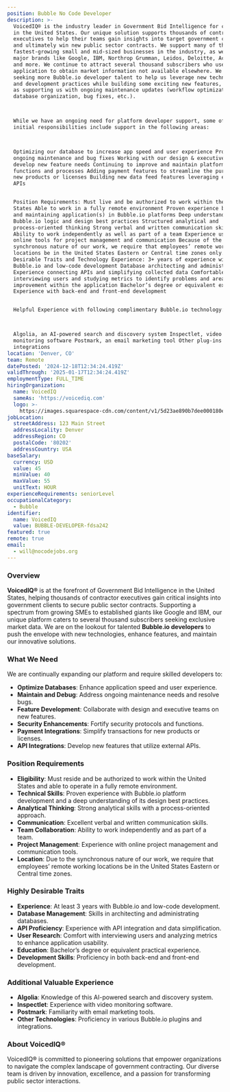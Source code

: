 ```yaml
---
position: Bubble No Code Developer
description: >-
  VoicedIQ® is the industry leader in Government Bid Intelligence for companies
  in the United States. Our unique solution supports thousands of contractor
  executives to help their teams gain insights into target government customers
  and ultimately win new public sector contracts. We support many of the
  fastest-growing small and mid-sized businesses in the industry, as well as
  major brands like Google, IBM, Northrop Grumman, Leidos, Deloitte, Accenture,
  and more. We continue to attract several thousand subscribers who use our
  application to obtain market information not available elsewhere. We are
  seeking more Bubble.io developer talent to help us leverage new technologies
  and development practices while building some exciting new features, as well
  as supporting us with ongoing maintenance updates (workflow optimization,
  database organization, bug fixes, etc.).



  While we have an ongoing need for platform developer support, some of the
  initial responsibilities include support in the following areas:



  Optimizing our database to increase app speed and user experience Providing
  ongoing maintenance and bug fixes Working with our design & executive teams to
  develop new feature needs Continuing to improve and maintain platform security
  functions and processes Adding payment features to streamline the purchase of
  new products or licenses Building new data feed features leveraging external
  APIs


  Position Requirements: Must live and be authorized to work within the United
  States Able to work in a fully remote environment Proven experience building
  and maintaining application(s) in Bubble.io platforms Deep understanding of
  Bubble.io logic and design best practices Structured analytical and
  process-oriented thinking Strong verbal and written communication skills
  Ability to work independently as well as part of a team Experience using
  online tools for project management and communication Because of the
  synchronous nature of our work, we require that employees’ remote working
  locations be in the United States Eastern or Central time zones only. Highly
  Desirable Traits and Technology Experience: 3+ years of experience with
  Bubble.io and low-code development Database architecting and administration
  Experience connecting APIs and simplifying collected data Comfortable
  interviewing users and studying metrics to identify problems and areas of
  improvement within the application Bachelor’s degree or equivalent experience
  Experience with back-end and front-end development


  Helpful Experience with following complimentary Bubble.io technology:



  Algolia, an AI-powered search and discovery system Inspectlet, video
  monitoring software Postmark, an email marketing tool Other plug-ins &
  integrations
location: 'Denver, CO'
team: Remote
datePosted: '2024-12-18T12:34:24.419Z'
validThrough: '2025-01-17T12:34:24.419Z'
employmentType: FULL_TIME
hiringOrganization:
  name: VoicedIQ
  sameAs: 'https://voicediq.com'
  logo: >-
    https://images.squarespace-cdn.com/content/v1/5d23ae890b7dee000180ec51/b320cb1a-20e6-4e4c-b184-dd8bac9eb6bf/VoicedIQr+Black.png?format=750w
jobLocation:
  streetAddress: 123 Main Street
  addressLocality: Denver
  addressRegion: CO
  postalCode: '80202'
  addressCountry: USA
baseSalary:
  currency: USD
  value: 45
  minValue: 40
  maxValue: 55
  unitText: HOUR
experienceRequirements: seniorLevel
occupationalCategory:
  - Bubble
identifier:
  name: VoicedIQ
  value: BUBBLE-DEVELOPER-fdsa242
featured: true
remote: true
email:
  - will@nocodejobs.org
---
```



### Overview
**VoicedIQ®** is at the forefront of Government Bid Intelligence in the United States, helping thousands of contractor executives gain critical insights into government clients to secure public sector contracts. Supporting a spectrum from growing SMEs to established giants like Google and IBM, our unique platform caters to several thousand subscribers seeking exclusive market data. We are on the lookout for talented **Bubble.io developers** to push the envelope with new technologies, enhance features, and maintain our innovative solutions.

### What We Need
We are continually expanding our platform and require skilled developers to:
- **Optimize Databases**: Enhance application speed and user experience.
- **Maintain and Debug**: Address ongoing maintenance needs and resolve bugs.
- **Feature Development**: Collaborate with design and executive teams on new features.
- **Security Enhancements**: Fortify security protocols and functions.
- **Payment Integrations**: Simplify transactions for new products or licenses.
- **API Integrations**: Develop new features that utilize external APIs.

### Position Requirements
- **Eligibility**: Must reside and be authorized to work within the United States and able to operate in a fully remote environment.
- **Technical Skills**: Proven experience with Bubble.io platform development and a deep understanding of its design best practices.
- **Analytical Thinking**: Strong analytical skills with a process-oriented approach.
- **Communication**: Excellent verbal and written communication skills.
- **Team Collaboration**: Ability to work independently and as part of a team.
- **Project Management**: Experience with online project management and communication tools.
- **Location**: Due to the synchronous nature of our work, we require that employees’ remote working locations be in the United States Eastern or Central time zones.

### Highly Desirable Traits
- **Experience**: At least 3 years with Bubble.io and low-code development.
- **Database Management**: Skills in architecting and administrating databases.
- **API Proficiency**: Experience with API integration and data simplification.
- **User Research**: Comfort with interviewing users and analyzing metrics to enhance application usability.
- **Education**: Bachelor’s degree or equivalent practical experience.
- **Development Skills**: Proficiency in both back-end and front-end development.

### Additional Valuable Experience
- **Algolia**: Knowledge of this AI-powered search and discovery system.
- **Inspectlet**: Experience with video monitoring software.
- **Postmark**: Familiarity with email marketing tools.
- **Other Technologies**: Proficiency in various Bubble.io plugins and integrations.

### About VoicedIQ®
VoicedIQ® is committed to pioneering solutions that empower organizations to navigate the complex landscape of government contracting. Our diverse team is driven by innovation, excellence, and a passion for transforming public sector interactions.
